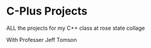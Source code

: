 # C-Plus Projects
 ALL the projects for my C++ class at rose state collage

 With Professer Jeff Tomson 

